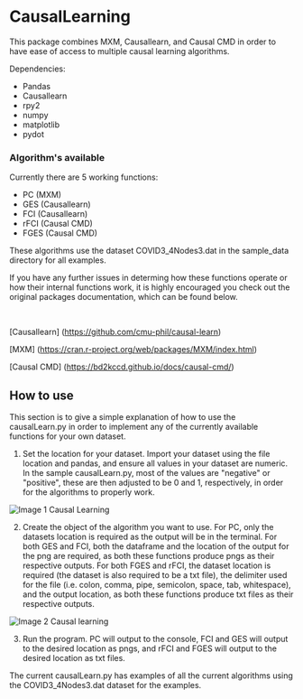 # CausalLearning
This package combines MXM, Causallearn, and Causal CMD in order to have ease of access to multiple causal learning algorithms.

Dependencies:
- Pandas
- Causallearn
- rpy2
- numpy
- matplotlib
- pydot

### Algorithm's available

Currently there are 5 working functions:
- PC (MXM)
- GES (Causallearn)
- FCI (Causallearn)
- rFCI (Causal CMD)
- FGES (Causal CMD)

These algorithms use the dataset COVID3_4Nodes3.dat in the sample_data directory for all examples.

If you have any further issues in determing how these functions operate or how their internal functions work, it is highly encouraged you check out the original packages documentation, which can be found below.

<br/>

[Causallearn] (https://github.com/cmu-phil/causal-learn)

[MXM] (https://cran.r-project.org/web/packages/MXM/index.html)

[Causal CMD] (https://bd2kccd.github.io/docs/causal-cmd/)

## How to use

This section is to give a simple explanation of how to use the causalLearn.py in order to implement any of the currently available functions for your own dataset.

1. Set the location for your dataset. Import your dataset using the file location and pandas, and ensure all values in your dataset are numeric. In the sample causalLearn.py, most of the values are "negative" or "positive", these are then adjusted to be 0 and 1, respectively, in order for the algorithms to properly work.

![Image 1 Causal Learning](https://user-images.githubusercontent.com/79263753/216166746-8aad9636-844d-4d95-ad61-09dcd3f2ee91.png)

2. Create the object of the algorithm you want to use. For PC, only the datasets location is required as the output will be in the terminal. For both GES and FCI, both the dataframe and the location of the output for the png are required, as both these functions produce pngs as their respective outputs. For both FGES and rFCI, the dataset location is required (the dataset is also required to be a txt file), the delimiter used for the file (i.e. colon, comma, pipe, semicolon, space, tab, whitespace), and the output location, as both these functions produce txt files as their respective outputs.

![Image 2 Causal learning](https://user-images.githubusercontent.com/79263753/216165765-513e1e9d-15b6-4813-8252-8123bf1b6e65.png)

3. Run the program. PC will output to the console, FCI and GES will output to the desired location as pngs, and rFCI and FGES will output to the desired location as txt files.

The current causalLearn.py has examples of all the current algorithms using the COVID3_4Nodes3.dat dataset for the examples.
